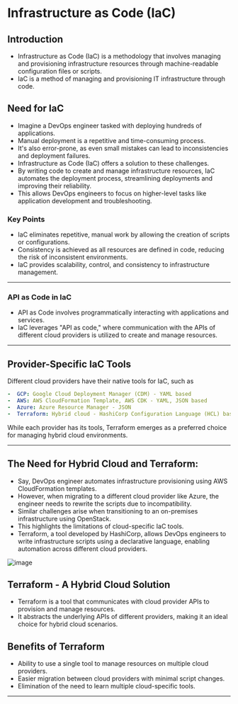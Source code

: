 # Infrastructure as Code (IaC)

## Introduction
-  Infrastructure as Code (IaC) is a methodology that involves managing and provisioning infrastructure resources through machine-readable configuration files or scripts.
-  IaC is a method of managing and provisioning IT infrastructure through code.

## Need for IaC
-  Imagine a DevOps engineer tasked with deploying hundreds of applications. 
-  Manual deployment is a repetitive and time-consuming process. 
-  It's also error-prone, as even small mistakes can lead to inconsistencies and deployment failures.
-  Infrastructure as Code (IaC) offers a solution to these challenges.
-  By writing code to create and manage infrastructure resources, IaC automates the deployment process, streamlining deployments and improving their reliability. 
-  This allows DevOps engineers to focus on higher-level tasks like application development and troubleshooting.

### Key Points
- IaC eliminates repetitive, manual work by allowing the creation of scripts or configurations.
- Consistency is achieved as all resources are defined in code, reducing the risk of inconsistent environments.
- IaC provides scalability, control, and consistency to infrastructure management.

---

### API as Code in IaC
-  API as Code involves programmatically interacting with applications and services.
-  IaC leverages "API as code," where communication with the APIs of different cloud providers is utilized to create and manage resources.

---

## Provider-Specific IaC Tools
Different cloud providers have their native tools for IaC, such as  
```yaml
-  GCP: Google Cloud Deployment Manager (CDM) - YAML based
-  AWS: AWS CloudFormation Template, AWS CDK - YAML, JSON based
-  Azure: Azure Resource Manager - JSON
-  Terraform: Hybrid cloud - HashiCorp Configuration Language (HCL) based
```
While each provider has its tools, Terraform emerges as a preferred choice for managing hybrid cloud environments.

---

## The Need for Hybrid Cloud and Terraform:
-  Say, DevOps engineer automates infrastructure provisioning using AWS CloudFormation templates.
-  However, when migrating to a different cloud provider like Azure, the engineer needs to rewrite the scripts due to incompatibility.
-  Similar challenges arise when transitioning to an on-premises infrastructure using OpenStack.
-  This highlights the limitations of cloud-specific IaC tools.
-  Terraform, a tool developed by HashiCorp, allows DevOps engineers to write infrastructure scripts using a declarative language, enabling automation across different cloud providers.

![image](https://github.com/atul-yadav-git/Learn_DevOps_Together/assets/103098829/c05eebe5-c105-4dc5-85b7-ed1deeb951e2)


## Terraform - A Hybrid Cloud Solution
-  Terraform is a tool that communicates with cloud provider APIs to provision and manage resources.
-  It abstracts the underlying APIs of different providers, making it an ideal choice for hybrid cloud scenarios.

## Benefits of Terraform
-  Ability to use a single tool to manage resources on multiple cloud providers.
-  Easier migration between cloud providers with minimal script changes.
-  Elimination of the need to learn multiple cloud-specific tools.
---
